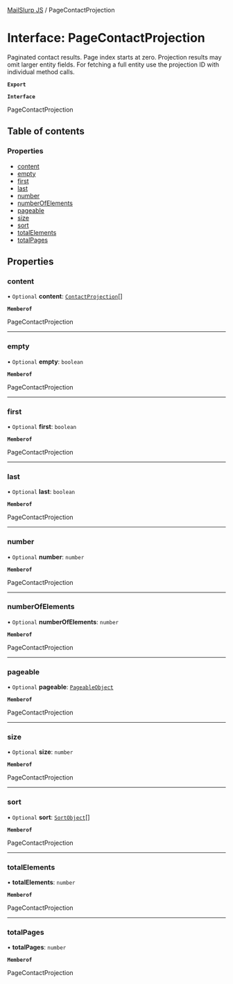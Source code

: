 [MailSlurp JS](../README.md) / PageContactProjection

# Interface: PageContactProjection

Paginated contact results. Page index starts at zero. Projection results may omit larger entity fields. For fetching a full entity use the projection ID with individual method calls.

**`Export`**

**`Interface`**

PageContactProjection

## Table of contents

### Properties

- [content](PageContactProjection.md#content)
- [empty](PageContactProjection.md#empty)
- [first](PageContactProjection.md#first)
- [last](PageContactProjection.md#last)
- [number](PageContactProjection.md#number)
- [numberOfElements](PageContactProjection.md#numberofelements)
- [pageable](PageContactProjection.md#pageable)
- [size](PageContactProjection.md#size)
- [sort](PageContactProjection.md#sort)
- [totalElements](PageContactProjection.md#totalelements)
- [totalPages](PageContactProjection.md#totalpages)

## Properties

### content

• `Optional` **content**: [`ContactProjection`](ContactProjection.md)[]

**`Memberof`**

PageContactProjection

___

### empty

• `Optional` **empty**: `boolean`

**`Memberof`**

PageContactProjection

___

### first

• `Optional` **first**: `boolean`

**`Memberof`**

PageContactProjection

___

### last

• `Optional` **last**: `boolean`

**`Memberof`**

PageContactProjection

___

### number

• `Optional` **number**: `number`

**`Memberof`**

PageContactProjection

___

### numberOfElements

• `Optional` **numberOfElements**: `number`

**`Memberof`**

PageContactProjection

___

### pageable

• `Optional` **pageable**: [`PageableObject`](PageableObject.md)

**`Memberof`**

PageContactProjection

___

### size

• `Optional` **size**: `number`

**`Memberof`**

PageContactProjection

___

### sort

• `Optional` **sort**: [`SortObject`](SortObject.md)[]

**`Memberof`**

PageContactProjection

___

### totalElements

• **totalElements**: `number`

**`Memberof`**

PageContactProjection

___

### totalPages

• **totalPages**: `number`

**`Memberof`**

PageContactProjection
